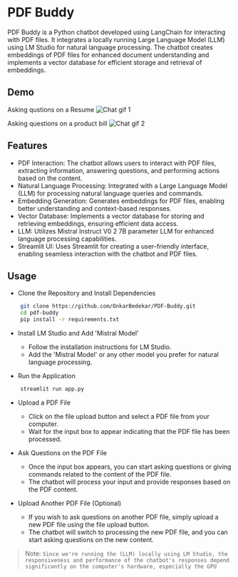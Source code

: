 # PDF Buddy
PDF Buddy is a Python chatbot developed using LangChain for interacting with PDF files. It integrates a locally running Large Language Model (LLM) using LM Studio for natural language processing. The chatbot creates embeddings of PDF files for enhanced document understanding and implements a vector database for efficient storage and retrieval of embeddings.

## Demo
Asking qustions on a Resume
![Chat gif 1](https://github.com/OnkarBedekar/PDF-Buddy/assets/68282081/d505c2fa-534b-487a-8894-3e192e8e6d0c)

Asking questions on a product bill
![Chat gif 2](https://github.com/OnkarBedekar/PDF-Buddy/assets/68282081/9174db1e-08aa-4c9a-a1d2-4f7b732e9944)

## Features
- PDF Interaction: The chatbot allows users to interact with PDF files, extracting information, answering questions, and performing actions based on the content.
- Natural Language Processing: Integrated with a Large Language Model (LLM) for processing natural language queries and commands.
- Embedding Generation: Generates embeddings for PDF files, enabling better understanding and context-based responses.
- Vector Database: Implements a vector database for storing and retrieving embeddings, ensuring efficient data access.
- LLM: Utilizes Mistral Instruct V0 2 7B parameter LLM for enhanced language processing capabilities.
- Streamlit UI: Uses Streamlit for creating a user-friendly interface, enabling seamless interaction with the chatbot and PDF files.

## Usage
- Clone the Repository and Install Dependencies
```bash
    git clone https://github.com/OnkarBedekar/PDF-Buddy.git
    cd pdf-buddy
    pip install -r requirements.txt
```

- Install LM Studio and Add 'Mistral Model'
    - Follow the installation instructions for LM Studio.
    - Add the 'Mistral Model' or any other model you prefer for natural language processing.

- Run the Application
```bash
    streamlit run app.py
```

- Upload a PDF File
    - Click on the file upload button and select a PDF file from your computer.
    - Wait for the input box to appear indicating that the PDF file has been processed.

- Ask Questions on the PDF File
    - Once the input box appears, you can start asking questions or giving commands related to the content of the PDF file.
    - The chatbot will process your input and provide responses based on the PDF content.

- Upload Another PDF File (Optional)
    - If you wish to ask questions on another PDF file, simply upload a new PDF file using the file upload button.
    - The chatbot will switch to processing the new PDF file, and you can start asking questions on the new content.

> Note: 
`Since we're running the (LLM) locally using LM Studio, the responsiveness and performance of the chatbot's responses depend significantly on the computer's hardware, especially the GPU`
